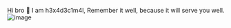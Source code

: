 Hi bro 👋
I am h3x4d3c1m4l,
Remember it well, because it will serve you well.
![image](https://github.com/pr0xy0wlz/pr0xy0wlz/assets/129412198/1066aec2-1fb5-4af8-bdd9-aff1a341b329)
